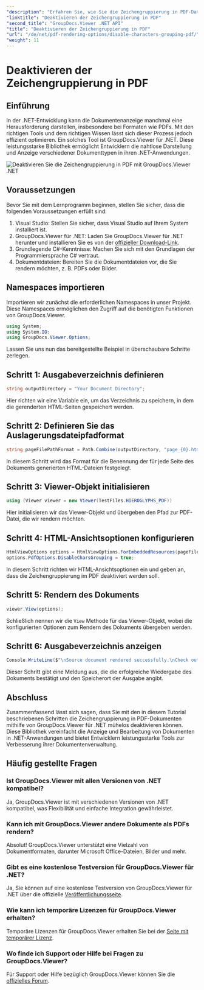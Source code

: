 ```yaml
---
"description": "Erfahren Sie, wie Sie die Zeichengruppierung in PDF-Dateien mit GroupDocs.Viewer für .NET deaktivieren. Folgen Sie unserer Schritt-für-Schritt-Anleitung für nahtloses Dokument-Rendering."
"linktitle": "Deaktivieren der Zeichengruppierung in PDF"
"second_title": "GroupDocs.Viewer .NET API"
"title": "Deaktivieren der Zeichengruppierung in PDF"
"url": "/de/net/pdf-rendering-options/disable-characters-grouping-pdf/"
"weight": 11
---
```


# Deaktivieren der Zeichengruppierung in PDF

## Einführung
In der .NET-Entwicklung kann die Dokumentenanzeige manchmal eine Herausforderung darstellen, insbesondere bei Formaten wie PDFs. Mit den richtigen Tools und dem richtigen Wissen lässt sich dieser Prozess jedoch effizient optimieren. Ein solches Tool ist GroupDocs.Viewer für .NET. Diese leistungsstarke Bibliothek ermöglicht Entwicklern die nahtlose Darstellung und Anzeige verschiedener Dokumenttypen in ihren .NET-Anwendungen.

![Deaktivieren Sie die Zeichengruppierung in PDF mit GroupDocs.Viewer .NET](/viewer/pdf-rendering-options/disable-characters-grouping-in-pdf.png)

## Voraussetzungen
Bevor Sie mit dem Lernprogramm beginnen, stellen Sie sicher, dass die folgenden Voraussetzungen erfüllt sind:
1. Visual Studio: Stellen Sie sicher, dass Visual Studio auf Ihrem System installiert ist.
2. GroupDocs.Viewer für .NET: Laden Sie GroupDocs.Viewer für .NET herunter und installieren Sie es von der [offizieller Download-Link](https://releases.groupdocs.com/viewer/net/).
3. Grundlegende C#-Kenntnisse: Machen Sie sich mit den Grundlagen der Programmiersprache C# vertraut.
4. Dokumentdateien: Bereiten Sie die Dokumentdateien vor, die Sie rendern möchten, z. B. PDFs oder Bilder.

## Namespaces importieren
Importieren wir zunächst die erforderlichen Namespaces in unser Projekt. Diese Namespaces ermöglichen den Zugriff auf die benötigten Funktionen von GroupDocs.Viewer.

```csharp
using System;
using System.IO;
using GroupDocs.Viewer.Options;
```

Lassen Sie uns nun das bereitgestellte Beispiel in überschaubare Schritte zerlegen.
## Schritt 1: Ausgabeverzeichnis definieren
```csharp
string outputDirectory = "Your Document Directory";
```
Hier richten wir eine Variable ein, um das Verzeichnis zu speichern, in dem die gerenderten HTML-Seiten gespeichert werden.
## Schritt 2: Definieren Sie das Auslagerungsdateipfadformat
```csharp
string pageFilePathFormat = Path.Combine(outputDirectory, "page_{0}.html");
```
In diesem Schritt wird das Format für die Benennung der für jede Seite des Dokuments generierten HTML-Dateien festgelegt.
## Schritt 3: Viewer-Objekt initialisieren
```csharp
using (Viewer viewer = new Viewer(TestFiles.HIEROGLYPHS_PDF))
```
Hier initialisieren wir das Viewer-Objekt und übergeben den Pfad zur PDF-Datei, die wir rendern möchten.
## Schritt 4: HTML-Ansichtsoptionen konfigurieren
```csharp
HtmlViewOptions options = HtmlViewOptions.ForEmbeddedResources(pageFilePathFormat);
options.PdfOptions.DisableCharsGrouping = true;
```
In diesem Schritt richten wir HTML-Ansichtsoptionen ein und geben an, dass die Zeichengruppierung im PDF deaktiviert werden soll.
## Schritt 5: Rendern des Dokuments
```csharp
viewer.View(options);
```
Schließlich nennen wir die `View` Methode für das Viewer-Objekt, wobei die konfigurierten Optionen zum Rendern des Dokuments übergeben werden.
## Schritt 6: Ausgabeverzeichnis anzeigen
```csharp
Console.WriteLine($"\nSource document rendered successfully.\nCheck output in {outputDirectory}.");
```
Dieser Schritt gibt eine Meldung aus, die die erfolgreiche Wiedergabe des Dokuments bestätigt und den Speicherort der Ausgabe angibt.

## Abschluss
Zusammenfassend lässt sich sagen, dass Sie mit den in diesem Tutorial beschriebenen Schritten die Zeichengruppierung in PDF-Dokumenten mithilfe von GroupDocs.Viewer für .NET mühelos deaktivieren können. Diese Bibliothek vereinfacht die Anzeige und Bearbeitung von Dokumenten in .NET-Anwendungen und bietet Entwicklern leistungsstarke Tools zur Verbesserung ihrer Dokumentenverwaltung.
## Häufig gestellte Fragen
### Ist GroupDocs.Viewer mit allen Versionen von .NET kompatibel?
Ja, GroupDocs.Viewer ist mit verschiedenen Versionen von .NET kompatibel, was Flexibilität und einfache Integration gewährleistet.
### Kann ich mit GroupDocs.Viewer andere Dokumente als PDFs rendern?
Absolut! GroupDocs.Viewer unterstützt eine Vielzahl von Dokumentformaten, darunter Microsoft Office-Dateien, Bilder und mehr.
### Gibt es eine kostenlose Testversion für GroupDocs.Viewer für .NET?
Ja, Sie können auf eine kostenlose Testversion von GroupDocs.Viewer für .NET über die offizielle [Veröffentlichungsseite](https://releases.groupdocs.com/).
### Wie kann ich temporäre Lizenzen für GroupDocs.Viewer erhalten?
Temporäre Lizenzen für GroupDocs.Viewer erhalten Sie bei der [Seite mit temporärer Lizenz](https://purchase.groupdocs.com/temporary-license/).
### Wo finde ich Support oder Hilfe bei Fragen zu GroupDocs.Viewer?
Für Support oder Hilfe bezüglich GroupDocs.Viewer können Sie die [offizielles Forum](https://forum.groupdocs.com/c/viewer/9).